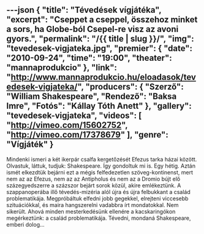 ---json
{
    "title": "Tévedések vígjátéka",
    "excerpt": "Cseppet a cseppel, összehoz minket a sors, ha Globe-ból Csepel-re visz az avoni gyors.",
    "permalink": "/{{ title | slug }}/",
    "img": "tevedesek-vigjateka.jpg",
    "premier": {
        "date": "2010-09-24",
        "time": "19:00",
        "theater": "mannaprodukcio"
    },
    "link": "http://www.mannaprodukcio.hu/eloadasok/tevedesek-vigjateka/",
    "producers": {
        "Szerző": "William Shakespeare",
        "Rendező": "Baksa Imre",
        "Fotós": "Kállay Tóth Anett"
    },
    "gallery": "tevedesek-vigjateka",
    "videos": [
        "http://vimeo.com/15602752",
        "http://vimeo.com/17378679"
    ],
    "genre": "Vígjáték"
}
---

Mindenki ismeri a két ikerpár csalfa kergetőzését Efezus tarka házai között. Olvastuk, láttuk, tudjuk: Shakespeare. Így gondoltuk mi is. Egy hétig. Aztán ismét elkezdtük bejárni ezt a mégis felfedezetlen szöveg-kontinenst, mert nem az az Efezus, nem az az Antipholus és nem az a Dromio bújt elő százegyedszerre a százszor bejárt sorok közül, akire emlékeztünk. A szappanoperába illő tévedés-mizéria alól újra és újra felbukkant a család problematikája. Megpróbáltuk elfedni jobb gegekkel, elrejteni viccesebb szituációkkal, és maira hangszerelni vadabbra írt mondatokkal. Nem sikerült. Ahová minden mesterkedésünk ellenére a kacskaringókon megérkeztünk: a család problematikája. Tévedni, mondaná Shakespeare, emberi dolog…